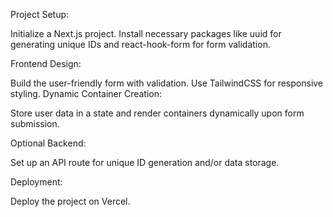 Project Setup:

Initialize a Next.js project.
Install necessary packages like uuid for generating unique IDs and react-hook-form for form validation.

Frontend Design:

Build the user-friendly form with validation.
Use TailwindCSS for responsive styling.
Dynamic Container Creation:

Store user data in a state and render containers dynamically upon form submission.

Optional Backend:

Set up an API route for unique ID generation and/or data storage.

Deployment:

Deploy the project on Vercel.
